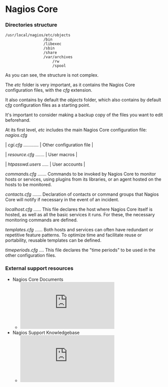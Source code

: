 # Nagios Core

### Directories structure

    /usr/local/nagios/etc/objects
                     /bin
                     /libexec
                     /sbin
                     /share
                     /var/archives
                         /rw
                         /spool

As you can see, the structure is not complex.

The *etc* folder is very important, as it contains the Nagios Core configuration files, with the *cfg* extension.

It also contains by default the *objects* folder, which also contains by default *cfg* configuration files as a starting point.

It's important to consider making a backup copy of the files you want to edit beforehand.

At its first level, *etc* includes the main Nagios Core configuration file: *nagios.cfg*

| *cgi.cfg* ............ | Other configuration file |

| *resource.cfg* ....... | User macros |               

| *htpasswd.users* ..... | User accounts |


*commands.cfg* ....... Commands to be invoked by Nagios Core to monitor hosts or services, using plugins from its libraries, or an agent hosted on the hosts to be monitored.

*contacts.cfg* ....... Declaration of contacts or command groups that Nagios Core will notify if necessary in the event of an incident.

*localhost.cfg* ...... This file declares the host where Nagios Core itself is hosted, as well as all the basic services it runs. For these, the necessary monitoring commands are defined.

*templates.cfg* ...... Both hosts and services can often have redundant or repetitive feature patterns. To optimize time and facilitate reuse or portability, reusable templates can be defined.

*timeperiods.cfg* .... This file declares the "time periods" to be used in the other configuration files.


### External support resources

- Nagios Core Documents
    + ![Nagios Core Documents](https://assets.nagios.com/downloads/nagioscore/docs/nagioscore/4/en/toc.html)
- Nagios Support Knowledgebase
    + ![Nagios Support Knowledgebase](https://support.nagios.com/kb/category.php)

